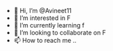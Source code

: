 - 👋 Hi, I’m @Avineet11
- 👀 I’m interested in F
- 🌱 I’m currently learning f
- 💞️ I’m looking to collaborate on F
- 📫 How to reach me ..

<!---
Avineet11/Avineet11 is a ✨ special ✨ repository because its `README.md` (this file) appears on your GitHub profile.
You can click the Preview link to take a look at your changes.
--->
